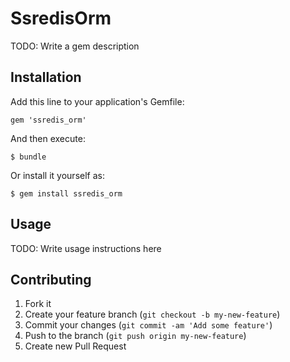 # SsredisOrm

TODO: Write a gem description

## Installation

Add this line to your application's Gemfile:

    gem 'ssredis_orm'

And then execute:

    $ bundle

Or install it yourself as:

    $ gem install ssredis_orm

## Usage

TODO: Write usage instructions here

## Contributing

1. Fork it
2. Create your feature branch (`git checkout -b my-new-feature`)
3. Commit your changes (`git commit -am 'Add some feature'`)
4. Push to the branch (`git push origin my-new-feature`)
5. Create new Pull Request
